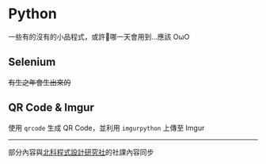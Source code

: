 # Python
一些有的沒有的小品程式，或許哪一天會用到...應該 OωO

## Selenium
~~有生之年會生出來的~~

## QR Code & Imgur
使用 `qrcode` 生成 QR Code，並利用 `imgurpython` 上傳至 Imgur

---
部分內容與[北科程式設計研究社](https://fb.me/npc.owo)的社課內容同步